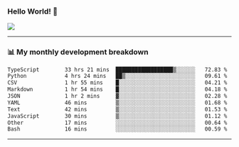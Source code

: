 ### Hello World! 👋

<a>
  <img align="center" src="https://github-readme-stats.vercel.app/api?username=megatunger&count_private=true&include_all_commits=true&bg_color=30,56CCF2,2F80ED&title_color=fff&text_color=fff" />
</a>

------
### 📊 My monthly development breakdown

<!--START_SECTION:waka-->

```txt
TypeScript        33 hrs 21 mins  ██████████████████▒░░░░░░   72.83 %
Python            4 hrs 24 mins   ██▒░░░░░░░░░░░░░░░░░░░░░░   09.61 %
CSV               1 hr 55 mins    █░░░░░░░░░░░░░░░░░░░░░░░░   04.21 %
Markdown          1 hr 54 mins    █░░░░░░░░░░░░░░░░░░░░░░░░   04.18 %
JSON              1 hr 2 mins     ▓░░░░░░░░░░░░░░░░░░░░░░░░   02.28 %
YAML              46 mins         ▒░░░░░░░░░░░░░░░░░░░░░░░░   01.68 %
Text              42 mins         ▒░░░░░░░░░░░░░░░░░░░░░░░░   01.53 %
JavaScript        30 mins         ▒░░░░░░░░░░░░░░░░░░░░░░░░   01.12 %
Other             17 mins         ░░░░░░░░░░░░░░░░░░░░░░░░░   00.64 %
Bash              16 mins         ░░░░░░░░░░░░░░░░░░░░░░░░░   00.59 %
```

<!--END_SECTION:waka-->

------
